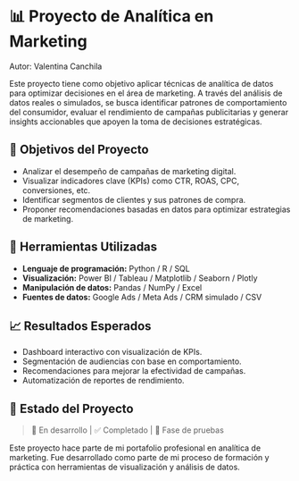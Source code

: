 # 📊 Proyecto de Analítica en Marketing

Autor: Valentina Canchila

Este proyecto tiene como objetivo aplicar técnicas de analítica de datos para optimizar decisiones en el área de marketing. A través del análisis de datos reales o simulados, se busca identificar patrones de comportamiento del consumidor, evaluar el rendimiento de campañas publicitarias y generar insights accionables que apoyen la toma de decisiones estratégicas.

## 🎯 Objetivos del Proyecto

- Analizar el desempeño de campañas de marketing digital.
- Visualizar indicadores clave (KPIs) como CTR, ROAS, CPC, conversiones, etc.
- Identificar segmentos de clientes y sus patrones de compra.
- Proponer recomendaciones basadas en datos para optimizar estrategias de marketing.

## 🧰 Herramientas Utilizadas

- **Lenguaje de programación:** Python / R / SQL
- **Visualización:** Power BI / Tableau / Matplotlib / Seaborn / Plotly
- **Manipulación de datos:** Pandas / NumPy / Excel
- **Fuentes de datos:** Google Ads / Meta Ads / CRM simulado / CSV

## 📈 Resultados Esperados

- Dashboard interactivo con visualización de KPIs.
- Segmentación de audiencias con base en comportamiento.
- Recomendaciones para mejorar la efectividad de campañas.
- Automatización de reportes de rendimiento.

## 🚀 Estado del Proyecto

> 🔄 En desarrollo | ✅ Completado | 🧪 Fase de pruebas



Este proyecto hace parte de mi portafolio profesional en analítica de marketing. Fue desarrollado como parte de mi proceso de formación y práctica con herramientas de visualización y análisis de datos.

